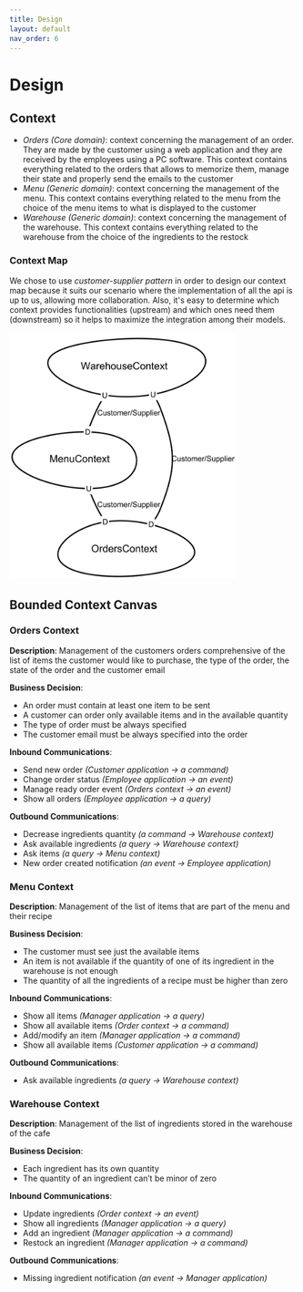 ```yaml
---
title: Design
layout: default
nav_order: 6
---
```

# Design

## Context
* *Orders (Core domain)*: context concerning the management of an order. 
They are made by the customer using a web application and they are received by the employees using a PC software.
This context contains everything related to the orders that allows to memorize them, manage their state and properly send the emails to the customer
* *Menu (Generic domain)*: context concerning the management of the menu. 
This context contains everything related to the menu from the choice of the menu items to what is displayed to the customer
* *Warehouse (Generic domain)*: context concerning the management of the warehouse. 
This context contains everything related to the warehouse from the choice of the ingredients to the restock

### Context Map
We chose to use *customer-supplier pattern* in order to design our context map because it suits our scenario where the implementation of all the api is up to us, allowing more collaboration. Also, it's easy to determine which context provides functionalities (upstream) and which ones need them (downstream) so it helps to maximize the integration among their models. 

<img src="resources/images/Context%20Map.png" width="400">

## Bounded Context Canvas
### Orders Context
**Description**: Management of the customers orders comprehensive of the list of items the customer would like to purchase, the type of the order, the state of the order and the customer email  
  
**Business Decision**:
* An order must contain at least one item to be sent
* A customer can order only available items and in the available quantity
* The type of order must be always specified
* The customer email must be always specified into the order  

**Inbound Communications**:
* Send new order *(Customer application → a command)*
* Change order status *(Employee application → an event)*
* Manage ready order event *(Orders context → an event)*
* Show all orders *(Employee application → a query)*  

**Outbound Communications**:
* Decrease ingredients quantity *(a command → Warehouse context)*
* Ask available ingredients *(a query → Warehouse context)*
* Ask items *(a query → Menu context)*
* New order created notification *(an event → Employee application)*

### Menu Context
**Description**: Management of the list of items that are part of the menu and their recipe

**Business Decision**:
* The customer must see just the available items
* An item is not available if the quantity of one of its ingredient in the warehouse is not enough
* The quantity of all the ingredients of a recipe must be higher than zero

**Inbound Communications**:
* Show all items *(Manager application → a query)*
* Show all available items *(Order context → a command)*
* Add/modify an item *(Manager application → a command)*
* Show all available items *(Customer application → a command)*

**Outbound Communications**:
* Ask available ingredients *(a query → Warehouse context)*

### Warehouse Context
**Description**: Management of the list of ingredients stored in the warehouse of the cafe

**Business Decision**:
* Each ingredient has its own quantity
* The quantity of an ingredient can’t be minor of zero

**Inbound Communications**:
* Update ingredients *(Order context → an event)*
* Show all ingredients *(Manager application → a query)*
* Add an ingredient *(Manager application → a command)*
* Restock an ingredient *(Manager application → a command)*

**Outbound Communications**:
* Missing ingredient notification *(an event → Manager application)*








